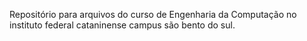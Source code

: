 Repositório para arquivos do curso de Engenharia da Computação no instituto federal cataninense campus são bento do sul.
